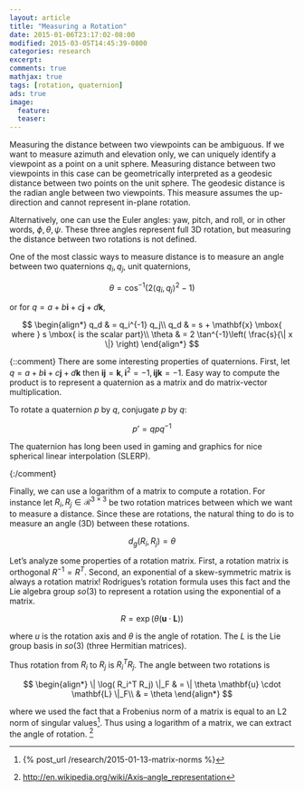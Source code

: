 ```yaml
---
layout: article
title: "Measuring a Rotation"
date: 2015-01-06T23:17:02-08:00
modified: 2015-03-05T14:45:39-0800
categories: research
excerpt:
comments: true
mathjax: true
tags: [rotation, quaternion]
ads: true
image:
  feature:
  teaser:
---
```


Measuring the distance between two viewpoints can be ambiguous. If we want to measure azimuth and elevation only, we can uniquely identify a viewpoint as a point on a unit sphere. Measuring distance between two viewpoints in this case can be geometrically interpreted as a geodesic distance between two points on the unit sphere. The geodesic distance is the radian angle between two viewpoints. This measure assumes the up-direction and cannot represent in-plane rotation.

Alternatively, one can use the Euler angles: yaw, pitch, and roll, or in other words, $\phi, \theta, \psi$. These three angles represent full 3D rotation, but measuring the distance between two rotations is not defined.

One of the most classic ways to measure distance is to measure an angle between two quaternions $q_i, q_j$, unit quaternions,

$$
\theta = \cos^{-1}\left( 2 \langle q_i, q_j \rangle^2 - 1 \right)
$$

or for $q = a + b\mathbf{i} + c \mathbf{j} + d \mathbf{k}$,

$$
\begin{align*}
q_d    & = q_i^{-1} q_j\\
q_d    & = s + \mathbf{x} \mbox{ where } s \mbox{ is the scalar part}\\
\theta & = 2 \tan^{-1}\left( \frac{s}{\| x \|} \right)
\end{align*}
$$

{::comment}
There are some interesting properties of quaternions. First, let $q = a + b \mathbf{i} + c \mathbf{j} + d \mathbf{k}$ then $\mathbf{i} \mathbf{j} = \mathbf{k}, \mathbf{i}^2 = -1, \mathbf{ijk} = -1$. Easy way to compute the product is to represent a quaternion as a matrix and do matrix-vector multiplication.

To rotate a quaternion $p$ by $q$, conjugate $p$ by $q$:

$$
p’ = qpq^{-1}
$$

The quaternion has long been used in gaming and graphics for nice spherical linear interpolation (SLERP).

{:/comment}

Finally, we can use a logarithm of a matrix to compute a rotation. For instance let $R_i, R_j \in \mathcal{R}^{3 \times 3}$ be two rotation matrices between which we want to measure a distance. Since these are rotations, the natural thing to do is to measure an angle (3D) between these rotations.

$$
d_g(R_i, R_j) = \theta
$$

Let’s analyze some properties of a rotation matrix. First, a rotation matrix is orthogonal $R^{-1} = R^T$. Second, an exponential of a skew-symmetric matrix is always a rotation matrix! Rodrigues’s rotation formula uses this fact and the Lie algebra group $so(3)$ to represent a rotation using the exponential of a matrix.

$$
R = \exp \left( \theta (\mathbf{u} \cdot \mathbf{L} )  \right)
$$

where $u$ is the rotation axis and $\theta$ is the angle of rotation. The $L$ is the Lie group basis in $so(3)$ (three Hermitian matrices).

Thus rotation from $R_i$ to $R_j$ is $R_i^T R_j$. The angle between two rotations is

$$
\begin{align*}
\| \log( R_i^T R_j) \|_F & = \| \theta \mathbf{u} \cdot \mathbf{L} \|_F\\
& = \theta
\end{align*}
$$

where we used the fact that a Frobenius norm of a matrix is equal to an L2 norm of singular values[^2]. Thus using a logarithm of a matrix, we can extract the angle of rotation. [^1]

[^1]: http://en.wikipedia.org/wiki/Axis–angle_representation
[^2]: {% post_url /research/2015-01-13-matrix-norms %}
